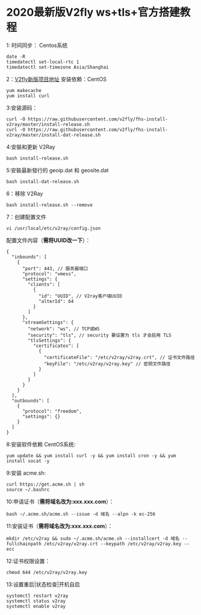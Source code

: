 # 2020最新版V2fly ws+tls+官方搭建教程

1: 时间同步： Centos系统

```text
date -R
timedatectl set-local-rtc 1
timedatectl set-timezone Asia/Shanghai
```

2：[V2fly新版项目地址](https://github.com/v2fly/fhs-install-v2ray) 安装依赖：CentOS

```text
yum makecache
yum install curl
```

3:安装源码：

```text
curl -O https://raw.githubusercontent.com/v2fly/fhs-install-v2ray/master/install-release.sh
curl -O https://raw.githubusercontent.com/v2fly/fhs-install-v2ray/master/install-dat-release.sh
```

4:安裝和更新 V2Ray

```text
bash install-release.sh
```

5:安裝最新發行的 geoip.dat 和 geosite.dat

```text
bash install-dat-release.sh
```

6：移除 V2Ray

```text
bash install-release.sh --remove
```

7：创建配置文件

```text
vi /usr/local/etc/v2ray/config.json
```

配置文件内容（**需将UUID改一下**）：

```text
{
  "inbounds": [
    {
      "port": 443, // 服务器端口
      "protocol": "vmess",    
      "settings": {
        "clients": [
          {
            "id": "UUID", // V2ray客户端UUID 
            "alterId": 64
          }
        ]
      },
      "streamSettings": {
        "network": "ws", // TCP或WS
        "security": "tls", // security 要设置为 tls 才会启用 TLS
        "tlsSettings": {
          "certificates": [
            {
              "certificateFile": "/etc/v2ray/v2ray.crt", // 证书文件路径
              "keyFile": "/etc/v2ray/v2ray.key" // 密钥文件路径
            }
          ]
        }
      }
    }
  ],
  "outbounds": [
    {
      "protocol": "freedom",
      "settings": {}
    }
  ]
}
```

8:安装软件依赖 CentOS系统:

```text
yum update && yum install curl -y && yum install cron -y && yum install socat -y
```

9:安装 acme.sh:

```text
curl https://get.acme.sh | sh
source ~/.bashrc
```

10:申请证书（**需将域名改为:xxx.xxx.com**）：

```text
bash ~/.acme.sh/acme.sh --issue -d 域名 --alpn -k ec-256
```

11:安装证书（**需将域名改为:xxx.xxx.com**）：

```text
mkdir /etc/v2ray && sudo ~/.acme.sh/acme.sh --installcert -d 域名 --fullchainpath /etc/v2ray/v2ray.crt --keypath /etc/v2ray/v2ray.key --ecc
```

12:证书权限设置：

```text
chmod 644 /etc/v2ray/v2ray.key
```

13:设置重启\|状态检查\|开机自启

```text
systemctl restart v2ray
systemctl status v2ray
systemctl enable v2ray
```

